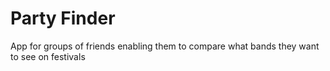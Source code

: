 # Party Finder

App for groups of friends enabling them to compare what bands they want to see on festivals
